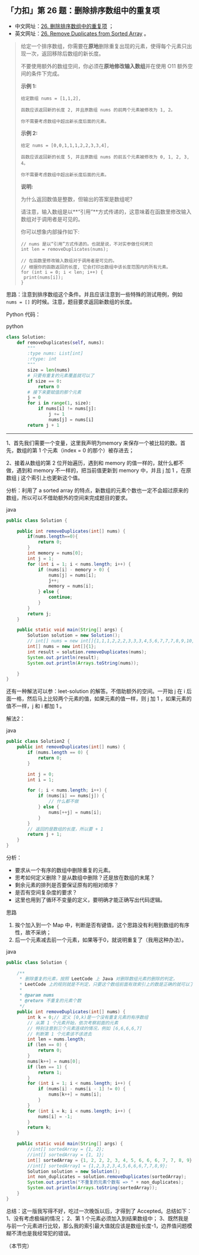 ## 「力扣」第 26 题：删除排序数组中的重复项

- 中文网址：[26. 删除排序数组中的重复项](https://leetcode-cn.com/problems/remove-duplicates-from-sorted-array/description/) ；
- 英文网址：[26. Remove Duplicates from Sorted Array](https://leetcode.com/problems/remove-duplicates-from-sorted-array/description/) 。

> 给定一个排序数组，你需要在**原地**删除重复出现的元素，使得每个元素只出现一次，返回移除后数组的新长度。
>
> 不要使用额外的数组空间，你必须在**原地修改输入数组**并在使用 O11 额外空间的条件下完成。
>
> **示例 1:**
>
> ```
> 给定数组 nums = [1,1,2], 
> 
> 函数应该返回新的长度 2, 并且原数组 nums 的前两个元素被修改为 1, 2。 
> 
> 你不需要考虑数组中超出新长度后面的元素。
> ```
>
> **示例 2:**
>
> ```
> 给定 nums = [0,0,1,1,1,2,2,3,3,4],
> 
> 函数应该返回新的长度 5, 并且原数组 nums 的前五个元素被修改为 0, 1, 2, 3, 4。
> 
> 你不需要考虑数组中超出新长度后面的元素。
> ```
>
> **说明:**
>
> 为什么返回数值是整数，但输出的答案是数组呢?
>
> 请注意，输入数组是以**“引用”**方式传递的，这意味着在函数里修改输入数组对于调用者是可见的。
>
> 你可以想象内部操作如下:
>
> ```
> // nums 是以“引用”方式传递的。也就是说，不对实参做任何拷贝
> int len = removeDuplicates(nums);
> 
> // 在函数里修改输入数组对于调用者是可见的。
> // 根据你的函数返回的长度, 它会打印出数组中该长度范围内的所有元素。
> for (int i = 0; i < len; i++) {
>  print(nums[i]);
> }
> ```

思路：注意到排序数组这个条件。并且应该注意到一些特殊的测试用例，例如 `nums = []` 的时候。注意，题目要求返回新数组的长度。

Python 代码：

python

```python
class Solution:
    def removeDuplicates(self, nums):
        """
        :type nums: List[int]
        :rtype: int
        """
        size = len(nums)
        # 只要有重复的元素覆盖就可以了
        if size == 0:
            return 0
        # 接下来要赋值的那个元素
        j = 0
        for i in range(1, size):
            if nums[i] != nums[j]:
                j += 1
                nums[j] = nums[i]
        return j + 1
```

------

1、首先我们需要一个变量，这里我声明为memory 来保存一个被比较的数。首先，数组的第 1 个元素（index = 0 的那个）被存进去；

2、接着从数组的第 2 位开始遍历，遇到和 memory 的值一样的，就什么都不做，遇到和 memory 不一样的，把当前值更新到 memory 中，并且 j 加 1 ，在原数组 j 这个索引上也更新这个值。

分析：利用了 a sorted array 的特点，新数组的元素个数也一定不会超过原来的数组，所以可以不借助额外的空间来完成题目的要求。

java

```java
public class Solution {

    public int removeDuplicates(int[] nums) {
        if(nums.length==0){
            return 0;
        }
        int memory = nums[0];
        int j = 1;
        for (int i = 1; i < nums.length; i++) {
            if (nums[i] - memory > 0) {
                nums[j] = nums[i];
                j++;
                memory = nums[i];
            } else {
                continue;
            }
        }
        return j;
    }

    public static void main(String[] args) {
        Solution solution = new Solution();
        // int[] nums = new int[]{1,1,1,2,2,2,3,3,3,4,5,6,7,7,7,8,9,10,10};
        int[] nums = new int[]{1};
        int result = solution.removeDuplicates(nums);
        System.out.println(result);
        System.out.println(Arrays.toString(nums));

    }
}
```

还有一种解法可以参：leet-solution
的解答。不借助额外的空间。一开始 j 在 i 后面一格，然后马上比较两个元素的值，如果元素的值一样，则 j 加 1 ，如果元素的值不一样，j 和 i 都加 1 。

解法2：

java

```java
public class Solution2 {
    public int removeDuplicates(int[] nums) {
        if (nums.length == 0) {
            return 0;
        }

        int j = 0;
        int i = 1;

        for (; i < nums.length; i++) {
            if (nums[i] == nums[j]) {
                // 什么都不做
            } else {
                nums[++j] = nums[i];
            }
        }
        // 返回的是数组的长度，所以要 + 1
        return j + 1;
    }
}
```

分析：

- 要求从一个有序的数组中删除重复的元素。
- 思考如何定义删除？是从数组中删除？还是放在数组的末尾？
- 剩余元素的排列是否要保证原有的相对顺序？
- 是否有空间复杂度的要求？
- 这里也用到了循环不变量的定义，要明确才能正确写出代码逻辑。

思路

1. 挨个加入到一个 Map 中，判断是否有键值，这个思路没有利用到数组的有序性，故不采纳；
2. 后一个元素减去前一个元素，如果等于0，就说明重复了（我用这种办法）。

java

```java
public class Solution {

    /**
     * 删除重复的元素，按照 LeetCode 上 Java 对删除数组元素的删除的判定，
     * LeetCode 上的规则就是不判定，只要这个数组前面有效索引上的数是正确的就可以了
     *
     * @param nums
     * @return 不重复的元素个数
     */
    public int removeDuplicates(int[] nums) {
        int k = 0;// 定义 [0,k)是一个没有重复元素的有序数组
        // 从第 1 个元素开始，依次考察前面的元素
        // 特别注意到三个元素连续的情况，例如 [6,6,6,6,7]
        // 判断第 1 个元素该不该进去
        int len = nums.length;
        if (len == 0) {
            return 0;
        }
        nums[k++] = nums[0];
        if (len == 1) {
            return 1;
        }
        for (int i = 1; i < nums.length; i++) {
            if (nums[i] - nums[i - 1] != 0) {
                nums[k++] = nums[i];
            }
        }
        for (int i = k; i < nums.length; i++) {
            nums[i] = -1;
        }
        return k;
    }

    public static void main(String[] args) {
        //int[] sortedArray = {1, 2};
        //int[] sortedArray = {1, 1};
        int[] sortedArray = {1, 2, 2, 2, 3, 4, 5, 6, 6, 6, 7, 7, 8, 9};
        //int[] sortedArray1 = {1,2,3,2,3,4,5,6,6,6,7,7,8,9};
        Solution solution = new Solution();
        int non_duplicates = solution.removeDuplicates(sortedArray);
        System.out.println("不重复的元素个数有 => " + non_duplicates);
        System.out.println(Arrays.toString(sortedArray));
    }
}
```

总结：这一版我写得不好，吃过一次晚饭以后，才得到了 Accepted。总结如下：
1、没有考虑极端的情况；
2、第 1 个元素必须加入到结果数组中；
3、既然我是与前一个元素进行比较，那么我的索引最大值就应该是数组长度-1，边界值问题模糊不清也是我经常犯的错误。

（本节完）
